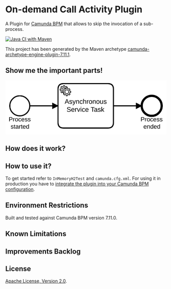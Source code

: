 # On-demand Call Activity Plugin
A Plugin for [Camunda BPM](http://docs.camunda.org) that allows to skip the invocation of a sub-process.

[![Java CI with Maven](https://github.com/camunda-consulting/on-demand-call-activity/workflows/Java%20CI%20with%20Maven/badge.svg)](https://github.com/camunda-consulting/on-demand-call-activity/actions)

This project has been generated by the Maven archetype
[camunda-archetype-engine-plugin-7.11.1](http://docs.camunda.org/latest/guides/user-guide/#process-applications-maven-project-templates-archetypes).

## Show me the important parts!
![BPMN Process](src/main/resources/process.png)

## How does it work?

## How to use it?
To get started refer to `InMemoryH2Test` and `camunda.cfg.xml`.
For using it in production you have to [integrate the plugin into your Camunda BPM configuration](https://docs.camunda.org/manual/latest/user-guide/process-engine/process-engine-plugins/).

## Environment Restrictions
Built and tested against Camunda BPM version 7.11.0.

## Known Limitations

## Improvements Backlog

## License
[Apache License, Version 2.0](http://www.apache.org/licenses/LICENSE-2.0).

<!-- HTML snippet for index page
  <tr>
    <td><img src="snippets/engine-plugin-on-demand-call-activity/src/main/resources/process.png" width="100"></td>
    <td><a href="snippets/engine-plugin-on-demand-call-activity">On-demand Call Activity Plugin</a></td>
    <td>A Plugin for [Camunda BPM](http://docs.camunda.org) that allows to skip the invocation of a sub-process.</td>
  </tr>
-->
<!-- Tweet 
    New @CamundaBPM example: On-demand Call Activity Plugin - A Plugin for [Camunda BPM](http://docs.camunda.org) that allows to skip the invocation of a sub-process. https://github.com/camunda/camunda-consulting/tree/master/snippets/engine-plugin-on-demand-call-activity
-->
